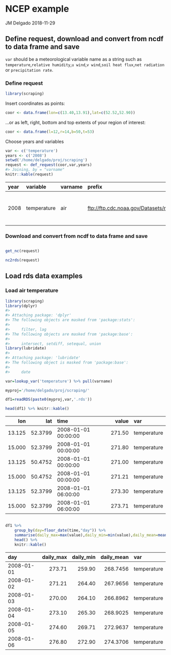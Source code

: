 NCEP example
================
JM Delgado
2018-11-29

Define request, download and convert from ncdf to data frame and save
---------------------------------------------------------------------

`var` should be a meteorological variable name as a string such as `temperature`,`relative humidity`,`u wind`,`v wind`,`soil heat flux`,`net radiation` or `precipitation rate`.

### Define request

``` r
library(scraping)
```

Insert coordinates as points:

``` r
coor <- data.frame(lon=c(13.40,13.91),lat=c(52.52,52.90))
```

...or as left, right, bottom and top extents of your region of interest:

``` r
coor <- data.frame(l=12,r=14,b=50,t=53)
```

Choose years and variables

``` r
var <- c('temperature')
years <- c('2008')
setwd('/home/delgado/proj/scraping')
request <- def_request(coor,var,years)
#> Joining, by = "varname"
knitr::kable(request)
```

| year | variable    | varname | prefix                                                           | fname        | geometry                               |
|:-----|:------------|:--------|:-----------------------------------------------------------------|:-------------|:---------------------------------------|
| 2008 | temperature | air     | <ftp://ftp.cdc.noaa.gov/Datasets/ncep.reanalysis/surface_gauss/> | air.2m.gauss | 12, 14, 14, 12, 12, 50, 50, 53, 53, 50 |

### Download and convert from ncdf to data frame and save

``` r

get_nc(request)

nc2rds(request)
```

Load rds data examples
----------------------

### Load air temperature

``` r
library(scraping)
library(dplyr)
#> 
#> Attaching package: 'dplyr'
#> The following objects are masked from 'package:stats':
#> 
#>     filter, lag
#> The following objects are masked from 'package:base':
#> 
#>     intersect, setdiff, setequal, union
library(lubridate)
#> 
#> Attaching package: 'lubridate'
#> The following object is masked from 'package:base':
#> 
#>     date

var=lookup_var('temperature') %>% pull(varname)

myproj='/home/delgado/proj/scraping/'

df1=readRDS(paste0(myproj,var,'.rds'))

head(df1) %>% knitr::kable()
```

|     lon|      lat| time                |   value| var         |
|-------:|--------:|:--------------------|-------:|:------------|
|  13.125|  52.3799| 2008-01-01 00:00:00 |  271.50| temperature |
|  15.000|  52.3799| 2008-01-01 00:00:00 |  271.80| temperature |
|  13.125|  50.4752| 2008-01-01 00:00:00 |  271.00| temperature |
|  15.000|  50.4752| 2008-01-01 00:00:00 |  271.21| temperature |
|  13.125|  52.3799| 2008-01-01 06:00:00 |  273.30| temperature |
|  15.000|  52.3799| 2008-01-01 06:00:00 |  273.71| temperature |

``` r

df1 %>%
    group_by(day=floor_date(time,"day")) %>%
    summarise(daily_max=max(value),daily_min=min(value),daily_mean=mean(value),var=first(var)) %>%  
    head() %>%
    knitr::kable()
```

| day        |  daily\_max|  daily\_min|  daily\_mean| var         |
|:-----------|-----------:|-----------:|------------:|:------------|
| 2008-01-01 |      273.71|      259.90|     268.7456| temperature |
| 2008-01-02 |      271.21|      264.40|     267.9656| temperature |
| 2008-01-03 |      270.00|      264.10|     266.8962| temperature |
| 2008-01-04 |      273.10|      265.30|     268.9025| temperature |
| 2008-01-05 |      274.60|      269.71|     272.9637| temperature |
| 2008-01-06 |      276.80|      272.90|     274.3706| temperature |
